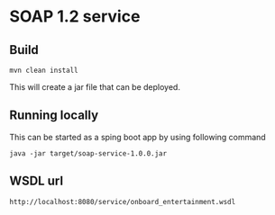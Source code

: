 # SOAP 1.2 service 

## Build

    mvn clean install

This will create a jar file that can be deployed.

## Running locally

This can be started as a sping boot app by using following command

    java -jar target/soap-service-1.0.0.jar

## WSDL url 

    http://localhost:8080/service/onboard_entertainment.wsdl
